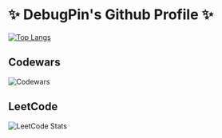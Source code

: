# ✨ DebugPin's Github Profile ✨

[![Top Langs](https://github-readme-stats.vercel.app/api/top-langs/?username=debugpin\&layout=donut&theme=onedark)](https://github.com/anuraghazra/github-readme-stats)

## Codewars

![Codewars](https://github.r2v.ch/codewars?user=AaronCCLloyd&name=true&top_languages=true&theme=dark)

## LeetCode

![LeetCode Stats](https://leetcard.jacoblin.cool/debugpin?theme=dark&font=Graduate)
